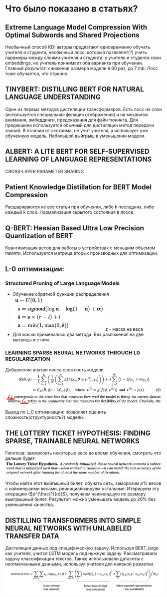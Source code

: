 # Что было показано в статьях?

## Extreme Language Model Compression With Optimal Subwords and Shared Projections

Необычный способ KD: авторы предлагают одновременно обучать учителя и студента, необычный лосс, который позволяет(?) учить парамеры между слоями учителя и студента, у учителя и студента свои embeddings, но учитель принимает оба варианта при обучении. Главный результат: снижения размера модели в 60 раз, до 7 mb.
Лосс тоже обучается, что странно.

## TINYBERT: DISTILLING BERT FOR NATURAL LANGUAGE UNDERSTANDING

Один из первых методов дистиляции трансформеров. Есть лосс на слои (используется специальная функция отображения) и на механизм внимания, эмбеддинги, предсказания для файн тюнинга. Для предикшина используется обычный для дистиляции метод передачи знаний. В отличии от экстрима, не учит учителя, а использует уже обученную модель. Небольшой выйгрыш в уменьшении модели.

## ALBERT: A LITE BERT FOR SELF-SUPERVISED LEARNING OF LANGUAGE REPRESENTATIONS

CROSS-LAYER PARAMETER SHARING

## Patient Knowledge Distillation for BERT Model Compression

Расшариваются не все статьи при обучении, либо k последних, либо каждый k слой. Нормализация скрытого состояния в лоссе.

## Q-BERT: Hessian Based Ultra Low Precision Quantization of BERT

Квантивизация весов для работы в устройствах с меньшим объемом памяти. Используется матрица вторых производных для оптимизации.

## L-0 оптимизации:
### Structured Pruning of Large Language Models

- Обучение обратной функции распределения
  ![pic](l0-1.png)
  z - маска на веса
- Для маски применалось два метода: Без разложения на две матрицы и с ним.

### LEARNING SPARSE NEURAL NETWORKS THROUGH L0 REGULARIZATION

Добавление внутри лосса сложность модели
![pic](l0-2.png)

Вывод по L_0 оптимизации: позволяет оценить сложность(структурность?) модели. 

## THE LOTTERY TICKET HYPOTHESIS: FINDING SPARSE, TRAINABLE NEURAL NETWORKS

Гипотеза: заморозить некоторые веса во время обучения, смотреть что дальше будет.
![pic](l0-4.png)

Чтобы найти этот выйгышный билет, обучать сеть, заморозим $p\%$ весов с найменьшими весами, реинициализируем остальные. Итерируем эту операцию ($p^{\frac{1}{n}}$), получаем наименьшую по размеру выигрышный билет.
Результат: можно уменьшать модель до 20% без уменьшения качества.

##  DISTILLING TRANSFORMERS INTO SIMPLE NEURAL NETWORKS WITH UNLABELED TRANSFER DATA

Дистиляция данных под специфическую задачу. Используя BERT_large как учителя, учится LSTM модель под нужную задачу. Рассматривали задачу классификации текстов. Также использовали датасеты с неотмеченными данными, используя учителя для неявной разметки.
![pic](l0-5.png)